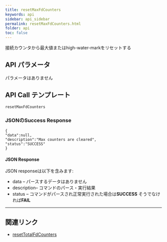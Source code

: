 ```yaml
---
title: resetMaxFdCounters
keywords: api
sidebar: api_sidebar
permalink: resetMaxFdCounters.html
folder: api
toc: false
---
```




接続カウンタから最大値またはhigh-water-markをリセットする





## API パラメータ

パラメータはありません




## API Call テンプレート

```
resetMaxFdCounters
```



### JSONのSuccess Response

```
{
"data":null,
"description":"Max counters are cleared",
"status":"SUCCESS"
}
```



#### JSON Response

JSON responseは以下を含みます:

- data – パースするデータはありません
- description– コマンドのパース・実行結果
- status – コマンドがパースされ正常実行された場合は**SUCCESS** そうでなければ**FAIL**


------

## 関連リンク

- [resetTotalFdCounters](resetTotalFdCounters.html)